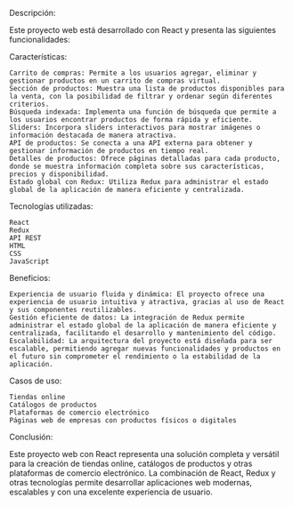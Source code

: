 Descripción:

Este proyecto web está desarrollado con React y presenta las siguientes funcionalidades:

Características:

    Carrito de compras: Permite a los usuarios agregar, eliminar y gestionar productos en un carrito de compras virtual.
    Sección de productos: Muestra una lista de productos disponibles para la venta, con la posibilidad de filtrar y ordenar según diferentes criterios.
    Búsqueda indexada: Implementa una función de búsqueda que permite a los usuarios encontrar productos de forma rápida y eficiente.
    Sliders: Incorpora sliders interactivos para mostrar imágenes o información destacada de manera atractiva.
    API de productos: Se conecta a una API externa para obtener y gestionar información de productos en tiempo real.
    Detalles de productos: Ofrece páginas detalladas para cada producto, donde se muestra información completa sobre sus características, precios y disponibilidad.
    Estado global con Redux: Utiliza Redux para administrar el estado global de la aplicación de manera eficiente y centralizada.

Tecnologías utilizadas:

    React
    Redux
    API REST
    HTML
    CSS
    JavaScript

Beneficios:

    Experiencia de usuario fluida y dinámica: El proyecto ofrece una experiencia de usuario intuitiva y atractiva, gracias al uso de React y sus componentes reutilizables.
    Gestión eficiente de datos: La integración de Redux permite administrar el estado global de la aplicación de manera eficiente y centralizada, facilitando el desarrollo y mantenimiento del código.
    Escalabilidad: La arquitectura del proyecto está diseñada para ser escalable, permitiendo agregar nuevas funcionalidades y productos en el futuro sin comprometer el rendimiento o la estabilidad de la aplicación.

Casos de uso:

    Tiendas online
    Catálogos de productos
    Plataformas de comercio electrónico
    Páginas web de empresas con productos físicos o digitales

Conclusión:

Este proyecto web con React representa una solución completa y versátil para la creación de tiendas online, catálogos de productos y otras plataformas de comercio electrónico. La combinación de React, Redux y otras tecnologías permite desarrollar aplicaciones web modernas, escalables y con una excelente experiencia de usuario.
